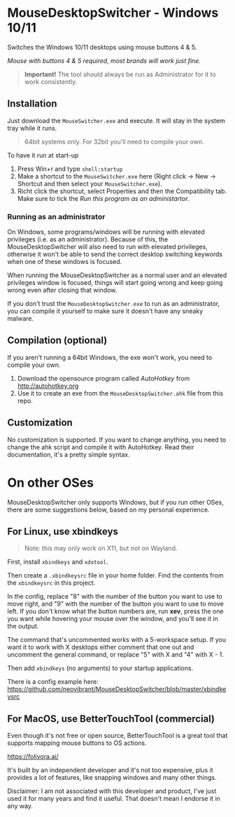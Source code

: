 # MouseDesktopSwitcher - Windows 10/11
Switches the Windows 10/11 desktops using mouse buttons 4 &amp; 5.

*Mouse with buttons 4 & 5 required, most brands will work just fine.*

> **Important!** The tool should always be run as Administrator for it to work consistently.

## Installation
Just download the `MouseSwitcher.exe` and execute. It will stay in the system tray while it runs.

> 64bit systems only. For 32bit you'll need to compile your own.

To have it run at start-up

1. Press Win+r and type `shell:startup`
1. Make a shortcut to the `MouseSwitcher.exe` here (Right click -> New -> Shortcut and then select your `MouseSwitcher.exe`).
2. Richt click the shortcut, select Properties and then the Compatibility tab. Make sure to tick the _Run this program as an administartor_.

### Running as an administrator

On Windows, some programs/windows will be running with elevated privileges (i.e. as an administrator). Because of this, the MouseDesktopSwitcher will also need to run with elevated privileges, otherwise it won't be able to send the correct desktop switching keywords when one of these windows is focused.

When running the MouseDesktopSwitcher as a normal user and an elevated privileges window is focused, things will start going wrong and keep going wrong even after closing that window.

If you don't trust the `MouseDesktopSwitcher.exe` to run as an administrator, you can compile it yourself to make sure it doesn't have any sneaky malware.

## Compilation (optional)
If you aren't running a 64bit Windows, the exe won't work, you need to compile your own.

1. Download the opensource program called *AutoHotkey* from http://autohotkey.org
2. Use it to create an exe from the `MouseDesktopSwitcher.ahk` file from this repo.

## Customization
No customization is supported. If you want to change anything, you need to change the ahk script and compile it with AutoHotkey. Read their documentation, it's a pretty simple syntax.

# On other OSes

MouseDesktopSwitcher only supports Windows, but if you run other OSes, there are some suggestions below, based on my personal experience.

## For Linux, use xbindkeys

> Note: this may only work on X11, but not on Wayland.

First, install `xbindkeys` and `xdotool`.

Then create a `.xbindkeysrc` file in your home folder. Find the contents from the `xbindkeysrc` in this project.

In the config, replace "8" with the number of the button you want to use to move right, and "9" with the number of the button you want to use to move left. If you don't know what the button numbers are, run <b>xev</b>, press the one you want while hovering your mouse over the window, and you'll see it in the output.

The command that's uncommented works with a 5-workspace setup. If you want it to work with X desktops either comment that one out and uncomment the general command, or replace "5" with X and "4" with X - 1.

Then add `xbindkeys` (no arguments) to your startup applications.

There is a config example here: https://github.com/neovibrant/MouseDesktopSwitcher/blob/master/xbindkeysrc

## For MacOS, use BetterTouchTool (commercial)

Even though it's not free or open source, BetterTouchTool is a great tool that supports mapping mouse buttons to OS actions.

https://folivora.ai/

It's built by an independent developer and it's not too expensive, plus it provides a lot of features, like snapping windows and many other things.

Disclaimer: I am not associated with this developer and product, I've just used it for many years and find it useful. That doesn't mean I endorse it in any way.
